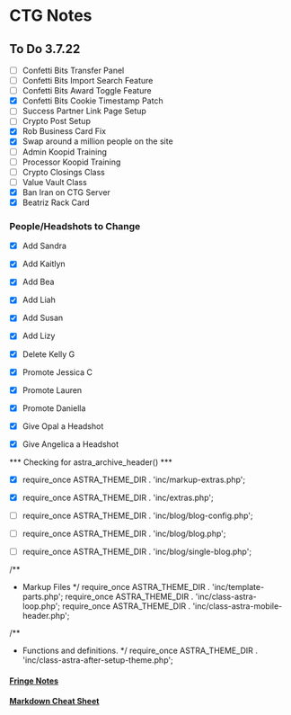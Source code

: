 # CTG Notes

## To Do 3.7.22
- [ ] Confetti Bits Transfer Panel
- [ ] Confetti Bits Import Search Feature
- [ ] Confetti Bits Award Toggle Feature
- [x] Confetti Bits Cookie Timestamp Patch
- [ ] Success Partner Link Page Setup
- [ ] Crypto Post Setup
- [x] Rob Business Card Fix
- [x] Swap around a million people on the site
- [ ] Admin Koopid Training
- [ ] Processor Koopid Training
- [ ] Crypto Closings Class
- [ ] Value Vault Class
- [x] Ban Iran on CTG Server
- [x] Beatriz Rack Card

### People/Headshots to Change
- [x] Add Sandra
- [x] Add Kaitlyn
- [x] Add Bea
- [x] Add Liah
- [x] Add Susan
- [x] Add Lizy
- [x] Delete Kelly G
- [x] Promote Jessica C
- [x] Promote Lauren
- [x] Promote Daniella
- [x] Give Opal a Headshot
- [x] Give Angelica a Headshot



*** Checking for astra_archive_header() ***
- [x] require_once ASTRA_THEME_DIR . 'inc/markup-extras.php';
- [x] require_once ASTRA_THEME_DIR . 'inc/extras.php';
- [ ] require_once ASTRA_THEME_DIR . 'inc/blog/blog-config.php';
- [ ] require_once ASTRA_THEME_DIR . 'inc/blog/blog.php';
- [ ] require_once ASTRA_THEME_DIR . 'inc/blog/single-blog.php';


/**
 * Markup Files
 */
require_once ASTRA_THEME_DIR . 'inc/template-parts.php';
require_once ASTRA_THEME_DIR . 'inc/class-astra-loop.php';
require_once ASTRA_THEME_DIR . 'inc/class-astra-mobile-header.php';

/**
 * Functions and definitions.
 */
require_once ASTRA_THEME_DIR . 'inc/class-astra-after-setup-theme.php';



#### [Fringe Notes](fringe-notes.md)
#### [Markdown Cheat Sheet](markdown-cheatsheet.md)
